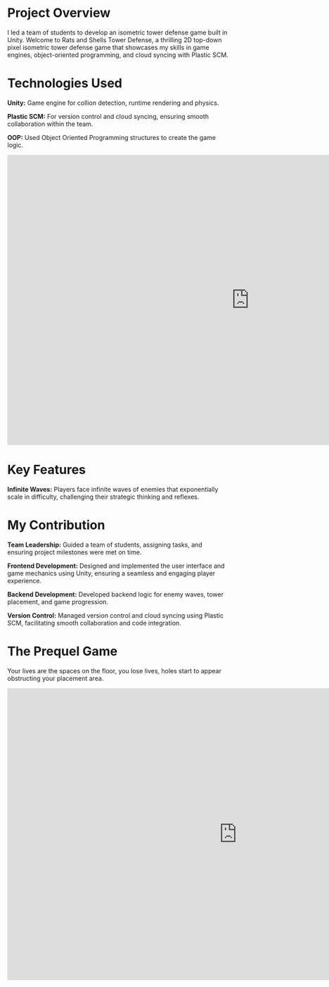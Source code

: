 # Project Overview

I led a team of students to develop an isometric tower defense game built in Unity. Welcome to Rats and Shells Tower Defense, a thrilling 2D top-down pixel isometric tower defense game that showcases my skills in game engines, object-oriented programming, and cloud syncing with Plastic SCM.

# Technologies Used

**Unity:** Game engine for collion detection, runtime rendering and physics.

**Plastic SCM:** For version control and cloud syncing, ensuring smooth collaboration within the team.

**OOP:** Used Object Oriented Programming structures to create the game logic. 

<div>
<embed src='https://i.simmer.io/@TurboKozel/rats-and-shells' width='1100' height='660'></embed>
</div>

# Key Features

**Infinite Waves:** Players face infinite waves of enemies that exponentially scale in difficulty, challenging their strategic thinking and reflexes.

# My Contribution

**Team Leadership:** Guided a team of students, assigning tasks, and ensuring project milestones were met on time.

**Frontend Development:** Designed and implemented the user interface and game mechanics using Unity, ensuring a seamless and engaging player experience.

**Backend Development:** Developed backend logic for enemy waves, tower placement, and game progression.

**Version Control:** Managed version control and cloud syncing using Plastic SCM, facilitating smooth collaboration and code integration.


# The Prequel Game

Your lives are the spaces on the floor, you lose lives, holes start to appear obstructing your placement area.

<div>
<embed src="https://itch.io/embed-upload/3812759?color=3a3a3a" width="1044" height="664"></embed>
</div>